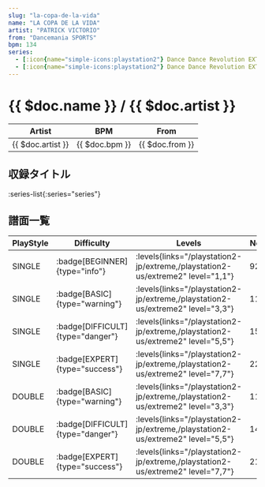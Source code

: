 ```yaml
---
slug: "la-copa-de-la-vida"
name: "LA COPA DE LA VIDA"
artist: "PATRICK VICTORIO"
from: "Dancemania SPORTS"
bpm: 134
series:
  - [:icon{name="simple-icons:playstation2"} Dance Dance Revolution EXTREME :icon{name="flag:jp-4x3"}](/playstation2-jp/extreme)
  - [:icon{name="simple-icons:playstation2"} Dance Dance Revolution EXTREME 2 :icon{name="flag:us-4x3"}](/playstation2-us/extreme2)
---
```


# {{ $doc.name }} / {{ $doc.artist }}

|Artist|BPM|From|
|------|---|----|
|{{ $doc.artist }}|{{ $doc.bpm }}|{{ $doc.from }}|

## 収録タイトル

:series-list{:series="series"}

## 譜面一覧

|PlayStyle|Difficulty|Levels|Notes|Movie|
|---------|----------|------|-----|-----|
|SINGLE| :badge[BEGINNER]{type="info"}| :levels{links="/playstation2-jp/extreme,/playstation2-us/extreme2" level="1,1"}|92/0||
|SINGLE| :badge[BASIC]{type="warning"}| :levels{links="/playstation2-jp/extreme,/playstation2-us/extreme2" level="3,3"}|119/1||
|SINGLE| :badge[DIFFICULT]{type="danger"}| :levels{links="/playstation2-jp/extreme,/playstation2-us/extreme2" level="5,5"}|158/3||
|SINGLE| :badge[EXPERT]{type="success"}| :levels{links="/playstation2-jp/extreme,/playstation2-us/extreme2" level="7,7"}|228/3||
|DOUBLE| :badge[BASIC]{type="warning"}| :levels{links="/playstation2-jp/extreme,/playstation2-us/extreme2" level="3,3"}|116/1||
|DOUBLE| :badge[DIFFICULT]{type="danger"}| :levels{links="/playstation2-jp/extreme,/playstation2-us/extreme2" level="5,5"}|148/5||
|DOUBLE| :badge[EXPERT]{type="success"}| :levels{links="/playstation2-jp/extreme,/playstation2-us/extreme2" level="7,7"}|210/1||
